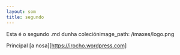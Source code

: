 ```yaml
---
layout: som
title: segundo
---
```


Esta é o segundo .md dunha coleciónimage_path: /imaxes/logo.png


Principal [a nosa][https://irocho.wordpress.com]
